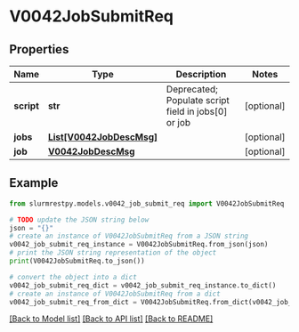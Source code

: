 # V0042JobSubmitReq


## Properties

Name | Type | Description | Notes
------------ | ------------- | ------------- | -------------
**script** | **str** | Deprecated; Populate script field in jobs[0] or job | [optional]
**jobs** | [**List[V0042JobDescMsg]**](V0042JobDescMsg.md) |  | [optional]
**job** | [**V0042JobDescMsg**](V0042JobDescMsg.md) |  | [optional]

## Example

```python
from slurmrestpy.models.v0042_job_submit_req import V0042JobSubmitReq

# TODO update the JSON string below
json = "{}"
# create an instance of V0042JobSubmitReq from a JSON string
v0042_job_submit_req_instance = V0042JobSubmitReq.from_json(json)
# print the JSON string representation of the object
print(V0042JobSubmitReq.to_json())

# convert the object into a dict
v0042_job_submit_req_dict = v0042_job_submit_req_instance.to_dict()
# create an instance of V0042JobSubmitReq from a dict
v0042_job_submit_req_from_dict = V0042JobSubmitReq.from_dict(v0042_job_submit_req_dict)
```
[[Back to Model list]](../README.md#documentation-for-models) [[Back to API list]](../README.md#documentation-for-api-endpoints) [[Back to README]](../README.md)


